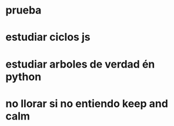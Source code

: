 # prueba
# estudiar ciclos js
# estudiar arboles de verdad én python
# no llorar si no entiendo keep and calm